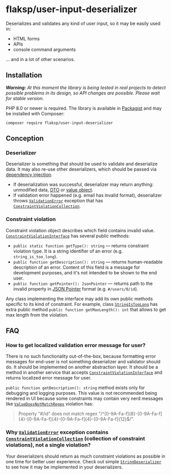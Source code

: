 # flaksp/user-input-deserializer

Deserializes and validates any kind of user input, so it may be easily used in:

* HTML forms
* APIs
* console command arguments

... and in a lot of other scenarios.

## Installation

***Warning:** At this moment the library is being tested in real projects to detect possible problems in its design, so API changes are possible. Please wait for stable version.*

PHP 8.0 or newer is required. The library is available in [Packagist](https://packagist.org/packages/flaksp/user-input-deserializer) and may be installed with Composer:

```console
composer require flaksp/user-input-deserializer
```

## Conception

### Deserializer

Deserializer is something that should be used to validate and deserialize data. It may also re-use other deserializers, which should be passed via [dependency injection](https://en.wikipedia.org/wiki/Dependency_injection).

* If deserialization was successful, deserializer may return anything: unmodified data, [DTO](https://en.wikipedia.org/wiki/Data_transfer_object) or [value object](https://en.wikipedia.org/wiki/Value_object).
* If validation error happened (e.g. email has invalid format), deserializer throws [`ValidationError`](src/Exception/ValidationError.php) exception that has [`ConstraintViolationCollection`](src/ConstraintViolation/ConstraintViolationCollection.php).

### Constraint violation

Constraint violation object describes which field contains invalid value. [`ConstraintViolationInterface`](src/ConstraintViolation/ConstraintViolationInterface.php) has several public methods:

* `public static function getType(): string` — returns constraint violation type. It is a string identifier of an error (e.g. `string_is_too_long`).
* `public function getDescription(): string` — returns human-readable description of an error. Content of this field is a message for development purposes, and it's not intended to be shown to the end user.
* `public function getPointer(): JsonPointer` — returns path to the invalid property in [JSON Pointer](https://tools.ietf.org/html/rfc6901) format (e.g. `#/users/0/id`).

Any class implementing the interface may add its own public methods specific to its kind of constraint. For example, class [`StringIsTooLong`](src/ConstraintViolation/StringIsTooLong.php) has extra public method `public function getMaxLength(): int` that allows to get max length from the violation.

## FAQ

### How to get localized validation error message for user?

There is no such functionality out-of-the-box, because formatting error messages for end-user is not something deserializer and validator should do. It should be implemented on another abstraction layer. It should be a method in another service that accepts [`ConstraintViolationInterface`](src/ConstraintViolation/ConstraintViolationInterface.php) and returns localized error message for user.

`public function getDescription(): string` method exists only for debugging and logging purposes. This value is not recommended being rendered in UI because some constraints may contain very nerd messages like [`ValueDoesNotMatchRegex`](src/ConstraintViolation/ValueDoesNotMatchRegex.php) violation has:

> Property "#/id" does not match regex "/^[0-9A-Fa-f]{8}-[0-9A-Fa-f]{4}-[0-9A-Fa-f]{4}-[0-9A-Fa-f]{4}-[0-9A-Fa-f]{12}$/".

### Why [`ValidationError`](src/Exception/ValidationError.php) exception contains [`ConstraintViolationCollection`](src/ConstraintViolation/ConstraintViolationCollection.php) (collection of constraint violations), not a single violation?

Your deserializers should return as much constraint violations as possible in one time for better user experience. Check out simple [`StringDeserializer`](src/Deserializer/StringDeserializer.php) to see how it may be implemented in your deserializers.
